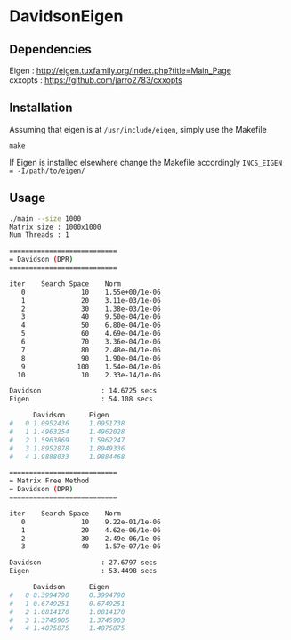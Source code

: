 # DavidsonEigen

## Dependencies

Eigen : http://eigen.tuxfamily.org/index.php?title=Main_Page  
cxxopts : https://github.com/jarro2783/cxxopts

## Installation
Assuming that eigen is at `/usr/include/eigen`, simply use the Makefile

`
make
`

If Eigen is installed elsewhere change the Makefile accordingly
`
INCS_EIGEN = -I/path/to/eigen/
`

## Usage
```bash
./main --size 1000
Matrix size : 1000x1000
Num Threads : 1

===========================
= Davidson (DPR)
===========================

iter	Search Space	Norm
   0	          10	1.55e+00/1e-06
   1	          20	3.11e-03/1e-06
   2	          30	1.38e-03/1e-06
   3	          40	9.50e-04/1e-06
   4	          50	6.80e-04/1e-06
   5	          60	4.69e-04/1e-06
   6	          70	3.36e-04/1e-06
   7	          80	2.48e-04/1e-06
   8	          90	1.90e-04/1e-06
   9	         100	1.54e-04/1e-06
  10	          10	2.33e-14/1e-06

Davidson               : 14.6725 secs
Eigen                  : 54.108 secs

      Davidson  	Eigen
#   0 1.0952436 	1.0951738
#   1 1.4963254 	1.4962028
#   2 1.5963869 	1.5962247
#   3 1.8952878 	1.8949336
#   4 1.9888033 	1.9884468

===========================
= Matrix Free Method
= Davidson (DPR)
===========================

iter	Search Space	Norm
   0	          10	9.22e-01/1e-06
   1	          20	4.62e-06/1e-06
   2	          30	2.49e-06/1e-06
   3	          40	1.57e-07/1e-06

Davidson               : 27.6797 secs
Eigen                  : 53.4498 secs

      Davidson  	Eigen
#   0 0.3994790 	0.3994790
#   1 0.6749251 	0.6749251
#   2 1.0814170 	1.0814170
#   3 1.3745905 	1.3745903
#   4 1.4875875 	1.4875875

```